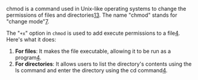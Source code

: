 chmod is a command used in Unix-like operating systems to change the permissions of files and directories[1](https://www.howtogeek.com/437958/how-to-use-the-chmod-command-on-linux/)[3](https://cets.seas.upenn.edu/answers/chmod.html). The name "chmod" stands for "change mode"[7](https://www.nexcess.net/help/what-is-chmod/).

The "`+x`" option in `chmod` is used to add execute permissions to a file[4](https://www.warp.dev/terminus/chmod-x). Here's what it does:

1. **For files**: It makes the file executable, allowing it to be run as a program[4](https://www.warp.dev/terminus/chmod-x).
2. **For directories**: It allows users to list the directory's contents using the ls command and enter the directory using the cd command[4](https://www.warp.dev/terminus/chmod-x).